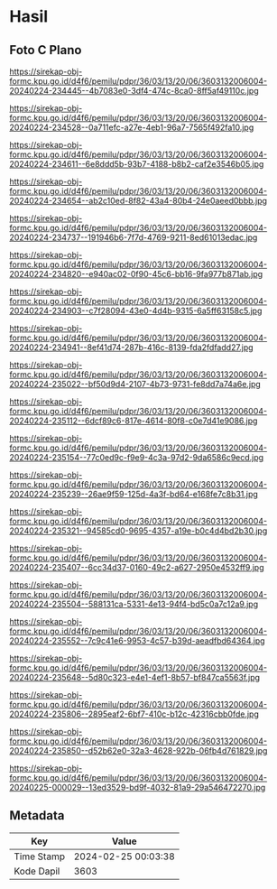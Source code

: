 # Hasil

## Foto C Plano

https://sirekap-obj-formc.kpu.go.id/d4f6/pemilu/pdpr/36/03/13/20/06/3603132006004-20240224-234445--4b7083e0-3df4-474c-8ca0-8ff5af49110c.jpg

https://sirekap-obj-formc.kpu.go.id/d4f6/pemilu/pdpr/36/03/13/20/06/3603132006004-20240224-234528--0a711efc-a27e-4eb1-96a7-7565f492fa10.jpg

https://sirekap-obj-formc.kpu.go.id/d4f6/pemilu/pdpr/36/03/13/20/06/3603132006004-20240224-234611--6e8ddd5b-93b7-4188-b8b2-caf2e3546b05.jpg

https://sirekap-obj-formc.kpu.go.id/d4f6/pemilu/pdpr/36/03/13/20/06/3603132006004-20240224-234654--ab2c10ed-8f82-43a4-80b4-24e0aeed0bbb.jpg

https://sirekap-obj-formc.kpu.go.id/d4f6/pemilu/pdpr/36/03/13/20/06/3603132006004-20240224-234737--191946b6-7f7d-4769-9211-8ed61013edac.jpg

https://sirekap-obj-formc.kpu.go.id/d4f6/pemilu/pdpr/36/03/13/20/06/3603132006004-20240224-234820--e940ac02-0f90-45c6-bb16-9fa977b871ab.jpg

https://sirekap-obj-formc.kpu.go.id/d4f6/pemilu/pdpr/36/03/13/20/06/3603132006004-20240224-234903--c7f28094-43e0-4d4b-9315-6a5ff63158c5.jpg

https://sirekap-obj-formc.kpu.go.id/d4f6/pemilu/pdpr/36/03/13/20/06/3603132006004-20240224-234941--8ef41d74-287b-416c-8139-fda2fdfadd27.jpg

https://sirekap-obj-formc.kpu.go.id/d4f6/pemilu/pdpr/36/03/13/20/06/3603132006004-20240224-235022--bf50d9d4-2107-4b73-9731-fe8dd7a74a6e.jpg

https://sirekap-obj-formc.kpu.go.id/d4f6/pemilu/pdpr/36/03/13/20/06/3603132006004-20240224-235112--6dcf89c6-817e-4614-80f8-c0e7d41e9086.jpg

https://sirekap-obj-formc.kpu.go.id/d4f6/pemilu/pdpr/36/03/13/20/06/3603132006004-20240224-235154--77c0ed9c-f9e9-4c3a-97d2-9da6586c9ecd.jpg

https://sirekap-obj-formc.kpu.go.id/d4f6/pemilu/pdpr/36/03/13/20/06/3603132006004-20240224-235239--26ae9f59-125d-4a3f-bd64-e168fe7c8b31.jpg

https://sirekap-obj-formc.kpu.go.id/d4f6/pemilu/pdpr/36/03/13/20/06/3603132006004-20240224-235321--94585cd0-9695-4357-a19e-b0c4d4bd2b30.jpg

https://sirekap-obj-formc.kpu.go.id/d4f6/pemilu/pdpr/36/03/13/20/06/3603132006004-20240224-235407--6cc34d37-0160-49c2-a627-2950e4532ff9.jpg

https://sirekap-obj-formc.kpu.go.id/d4f6/pemilu/pdpr/36/03/13/20/06/3603132006004-20240224-235504--588131ca-5331-4e13-94f4-bd5c0a7c12a9.jpg

https://sirekap-obj-formc.kpu.go.id/d4f6/pemilu/pdpr/36/03/13/20/06/3603132006004-20240224-235552--7c9c41e6-9953-4c57-b39d-aeadfbd64364.jpg

https://sirekap-obj-formc.kpu.go.id/d4f6/pemilu/pdpr/36/03/13/20/06/3603132006004-20240224-235648--5d80c323-e4e1-4ef1-8b57-bf847ca5563f.jpg

https://sirekap-obj-formc.kpu.go.id/d4f6/pemilu/pdpr/36/03/13/20/06/3603132006004-20240224-235806--2895eaf2-6bf7-410c-b12c-42316cbb0fde.jpg

https://sirekap-obj-formc.kpu.go.id/d4f6/pemilu/pdpr/36/03/13/20/06/3603132006004-20240224-235850--d52b62e0-32a3-4628-922b-06fb4d761829.jpg

https://sirekap-obj-formc.kpu.go.id/d4f6/pemilu/pdpr/36/03/13/20/06/3603132006004-20240225-000029--13ed3529-bd9f-4032-81a9-29a546472270.jpg


## Metadata

| Key        | Value               |
| ---------- | ------------------- |
| Time Stamp | 2024-02-25 00:03:38 |
| Kode Dapil | 3603                |



